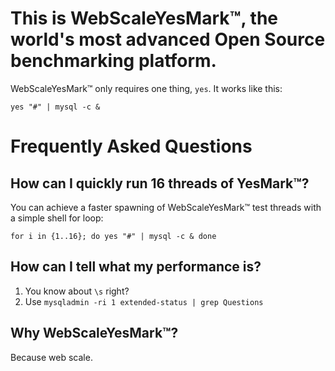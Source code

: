 # This is WebScaleYesMark™, the world's most advanced Open Source benchmarking platform.

WebScaleYesMark™ only requires one thing, `yes`. It works like this:

    yes "#" | mysql -c &

# Frequently Asked Questions

## How can I quickly run 16 threads of YesMark™?

You can achieve a faster spawning of WebScaleYesMark™ test threads with a simple shell for loop:

    for i in {1..16}; do yes "#" | mysql -c & done

## How can I tell what my performance is?

1. You know about `\s` right?
2. Use `mysqladmin -ri 1 extended-status | grep Questions`

## Why WebScaleYesMark™?

Because web scale.
